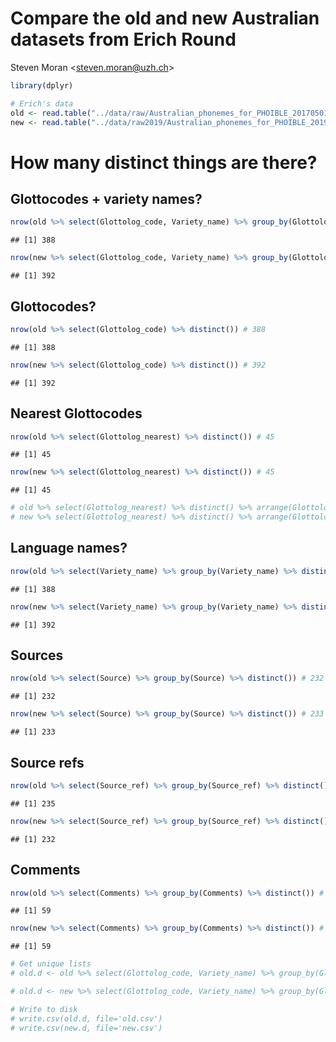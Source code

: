 Compare the old and new Australian datasets from Erich Round
================
Steven Moran &lt;<steven.moran@uzh.ch>&gt;

``` r
library(dplyr)
```

``` r
# Erich's data
old <- read.table("../data/raw/Australian_phonemes_for_PHOIBLE_20170501.txt", sep="\t", quote="\"", header=T, na.strings=c("","NA"), stringsAsFactors = FALSE)
new <- read.table("../data/raw2019/Australian_phonemes_for_PHOIBLE_20190118.tsv", sep="\t", quote="\"", header=T, na.strings=c("","NA"), stringsAsFactors = FALSE)
```

How many distinct things are there?
===================================

Glottocodes + variety names?
----------------------------

``` r
nrow(old %>% select(Glottolog_code, Variety_name) %>% group_by(Glottolog_code, Variety_name) %>% distinct()) # 388
```

    ## [1] 388

``` r
nrow(new %>% select(Glottolog_code, Variety_name) %>% group_by(Glottolog_code, Variety_name) %>% distinct()) # 392
```

    ## [1] 392

Glottocodes?
------------

``` r
nrow(old %>% select(Glottolog_code) %>% distinct()) # 388
```

    ## [1] 388

``` r
nrow(new %>% select(Glottolog_code) %>% distinct()) # 392
```

    ## [1] 392

Nearest Glottocodes
-------------------

``` r
nrow(old %>% select(Glottolog_nearest) %>% distinct()) # 45
```

    ## [1] 45

``` r
nrow(new %>% select(Glottolog_nearest) %>% distinct()) # 45
```

    ## [1] 45

``` r
# old %>% select(Glottolog_nearest) %>% distinct() %>% arrange(Glottolog_nearest)
# new %>% select(Glottolog_nearest) %>% distinct() %>% arrange(Glottolog_nearest)
```

Language names?
---------------

``` r
nrow(old %>% select(Variety_name) %>% group_by(Variety_name) %>% distinct()) # 388
```

    ## [1] 388

``` r
nrow(new %>% select(Variety_name) %>% group_by(Variety_name) %>% distinct()) # 392
```

    ## [1] 392

Sources
-------

``` r
nrow(old %>% select(Source) %>% group_by(Source) %>% distinct()) # 232
```

    ## [1] 232

``` r
nrow(new %>% select(Source) %>% group_by(Source) %>% distinct()) # 233
```

    ## [1] 233

Source refs
-----------

``` r
nrow(old %>% select(Source_ref) %>% group_by(Source_ref) %>% distinct()) # 235
```

    ## [1] 235

``` r
nrow(new %>% select(Source_ref) %>% group_by(Source_ref) %>% distinct()) # 232
```

    ## [1] 232

Comments
--------

``` r
nrow(old %>% select(Comments) %>% group_by(Comments) %>% distinct()) # 59
```

    ## [1] 59

``` r
nrow(new %>% select(Comments) %>% group_by(Comments) %>% distinct()) # 59
```

    ## [1] 59

``` r
# Get unique lists
# old.d <- old %>% select(Glottolog_code, Variety_name) %>% group_by(Glottolog_code, Variety_name) %>% distinct()

# old.d <- new %>% select(Glottolog_code, Variety_name) %>% group_by(Glottolog_code, Variety_name) %>% distinct()

# Write to disk
# write.csv(old.d, file='old.csv')
# write.csv(new.d, file='new.csv')
```
